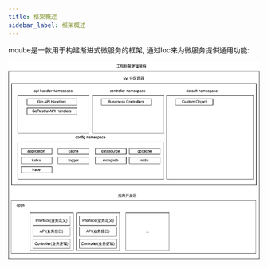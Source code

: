 ```yaml
---
title: 框架概述
sidebar_label: 框架概述
---
```


mcube是一款用于构建渐进式微服务的框架, 通过Ioc来为微服务提供通用功能: 

![](/img/mcube/arch.png)
